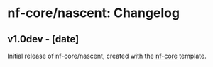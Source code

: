 # nf-core/nascent: Changelog

## v1.0dev - [date]
Initial release of nf-core/nascent, created with the [nf-core](http://nf-co.re/) template.
